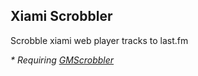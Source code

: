 ## Xiami Scrobbler
Scrobble xiami web player tracks to last.fm

_* Requiring [GMScrobbler](https://github.com/justan/gmscrobber)_


